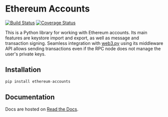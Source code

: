 # Ethereum Accounts

[![Build Status](https://travis-ci.org/jannikluhn/ethereum-accounts.svg?branch=master)](https://travis-ci.org/jannikluhn/ethereum-accounts)
[![Coverage Status](https://coveralls.io/repos/github/jannikluhn/ethereum-accounts/badge.svg?branch=master)](https://coveralls.io/github/jannikluhn/ethereum-accounts?branch=master)

This is a Python library for working with Ethereum accounts. Its main features are keystore import
and export, as well as message and transaction signing. Seamless integration with
[web3.py](https://github.com/pipermerriam/web3.py) using its middleware API allows sending
transactions even if the RPC node does not manage the user's private keys.

## Installation

```Python
pip install ethereum-accounts
```

## Documentation

Docs are hosted on [Read the Docs](https://ethereum-accounts.readthedocs.io/en/latest/).
